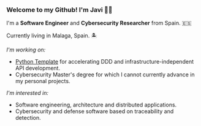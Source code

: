 ### Welcome to my Github! I'm Javi 👋🏻

I'm a **Software Engineer** and **Cybersecurity Researcher** from Spain. 🇪🇸

Currently living in Malaga, Spain. 🏝

_I'm working on:_

* [Python Template](https://github.com/jparadadev/python-ddd-skeleton) for accelerating DDD and infrastructure-independent API development.
* Cybersecurity Master's degree for which I cannot currently advance in my personal projects.

_I'm interested in:_

* Software engineering, architecture and distributed applications.
* Cybersecurity and defense software based on traceability and detection.
